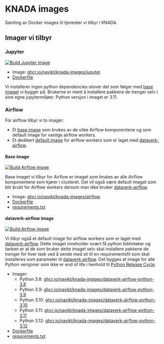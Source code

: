 # KNADA images

Samling av Docker images til tjenester vi tilbyr i KNADA.

## Imager vi tilbyr

### Jupyter
[![Build Jupyter image](https://github.com/navikt/knada-images/actions/workflows/jupyter.yaml/badge.svg)](https://github.com/navikt/knada-images/actions/workflows/jupyter.yaml)

- Image: [ghcr.io/navikt/knada-images/jupyter](https://github.com/navikt/knada-images/pkgs/container/knada-images%2Fjupyter)
- [Dockerfile](https://github.com/navikt/knada-images/blob/main/jupyter/Dockerfile)

Vi installerer ingen python dependencies utover det som følger med [base imaget](https://quay.io/repository/jupyter/base-notebook) vi bygger på. Brukerne er ment å installere pakkene de trenger selv i sine egne jupytermiljøer. Python versjon i imaget er 3.11.

### Airflow
For airflow tilbyr vi to imager:

- Et [base image](#base-image) som brukes av de ulike Airflow komponentene og som default image for vanlige airflow workers.
- Et dedikert [default image](#dataverk-airflow-image) for airflow workers som er laget med [dataverk-airflow](https://github.com/navikt/dataverk-airflow).

#### Base image
[![Build Airflow image](https://github.com/navikt/knada-images/actions/workflows/airflow.yaml/badge.svg)](https://github.com/navikt/knada-images/actions/workflows/airflow.yaml)

Base imaget vi tilbyr for Airflow er imaget som brukes av alle Airflow komponentene som kjører i clusteret. 
Det vil også være default imaget som blir brukt for Airflow workers dersom man ikke bruker [dataverk-airflow](https://github.com/navikt/dataverk-airflow).

- Image: [ghcr.io/navikt/knada-images/airflow](https://github.com/navikt/knada-images/pkgs/container/knada-images%2Fairflow)
- [Dockerfile](https://github.com/navikt/knada-images/blob/main/airflow/base/Dockerfile)
- [requirements.txt](https://github.com/navikt/knada-images/blob/main/airflow/base/requirements.txt)

#### dataverk-airflow image
[![Build Airflow image](https://github.com/navikt/knada-images/actions/workflows/dataverk-airflow.yaml/badge.svg)](https://github.com/navikt/knada-images/actions/workflows/dataverk-airflow.yaml)

Vi tilbyr også et default image for airflow workers som er laget med [dataverk-airflow](https://github.com/navikt/dataverk-airflow). Dette imaget inneholder svært få python biblioteker og tanken er at de som bruker dette imaget selv skal installere pakkene de trenger for hver task ved å sende med sti til en requirementsfil som skal installeres som parameter til [dataverk-airflow](https://github.com/navikt/dataverk-airflow#felles-argumenter). Det bygges et image for alle Python versjoner som ikke er end of life i henhold til [Python Release Cycle](https://devguide.python.org/versions/).

- Imager: 
    - Python 3.8: [ghcr.io/navikt/knada-images/dataverk-airflow-python-3.8](https://github.com/navikt/knada-images/pkgs/container/knada-images%2Fdataverk-airflow-python-3.8)
    - Python 3.9: [ghcr.io/navikt/knada-images/dataverk-airflow-python-3.9](https://github.com/navikt/knada-images/pkgs/container/knada-images%2Fdataverk-airflow-python-3.9)
    - Python 3.10: [ghcr.io/navikt/knada-images/dataverk-airflow-python-3.10](https://github.com/navikt/knada-images/pkgs/container/knada-images%2Fdataverk-airflow-python-3.10)
    - Python 3.11: [ghcr.io/navikt/knada-images/dataverk-airflow-python-3.11](https://github.com/navikt/knada-images/pkgs/container/knada-images%2Fdataverk-airflow-python-3.11)
    - Python 3.12: [ghcr.io/navikt/knada-images/dataverk-airflow-python-3.12](https://github.com/navikt/knada-images/pkgs/container/knada-images%2Fdataverk-airflow-python-3.12)
- [Dockerfile](https://github.com/navikt/knada-images/blob/main/airflow/dataverk/Dockerfile)
- [requirements.txt](https://github.com/navikt/knada-images/blob/main/airflow/dataverk/requirements.txt)
